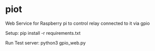 # piot
Web Service for Raspberry pi to control relay connected to it via gpio

Setup:
  pip install -r requirements.txt
  
 
Run Test server: 
  python3 gpio_web.py
